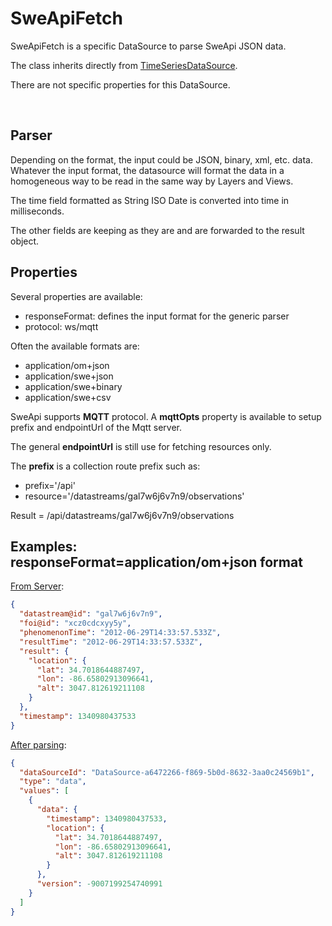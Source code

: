 # SweApiFetch

SweApiFetch is a specific DataSource to parse SweApi JSON data.

The class inherits directly from [TimeSeriesDataSource](general.md).

There are not specific properties for this DataSource.

<br/>
<DocumentationLoad path="/guide/api/SweApi.html"/>

## Parser

Depending on the format, the input could be JSON, binary, xml, etc. data.
Whatever the input format, the datasource will format the data in a homogeneous way to be read in the same way by Layers
and Views.

The time field formatted as String ISO Date is converted into time in milliseconds.

The other fields are keeping as they are and are forwarded to the result object.

## Properties

Several properties are available:
- responseFormat: defines the input format for the generic parser
- protocol: ws/mqtt

Often the available formats are:
- application/om+json
- application/swe+json
- application/swe+binary
- application/swe+csv

SweApi supports **MQTT** protocol. 
A **mqttOpts** property is available to setup prefix and endpointUrl of the Mqtt server.

The general **endpointUrl** is still use for fetching resources only.

The **prefix** is a collection route prefix such as:

- prefix='/api'
- resource='/datastreams/gal7w6j6v7n9/observations'
 
Result =  /api/datastreams/gal7w6j6v7n9/observations

## Examples: responseFormat=application/om+json format

<ins>From Server</ins>:

```json
{
  "datastream@id": "gal7w6j6v7n9",
  "foi@id": "xcz0cdcxyy5y",
  "phenomenonTime": "2012-06-29T14:33:57.533Z",
  "resultTime": "2012-06-29T14:33:57.533Z",
  "result": {
    "location": {
      "lat": 34.7018644887497,
      "lon": -86.65802913096641,
      "alt": 3047.812619211108
    }
  },
  "timestamp": 1340980437533
}
```

<ins>After parsing</ins>:

```json
{
  "dataSourceId": "DataSource-a6472266-f869-5b0d-8632-3aa0c24569b1",
  "type": "data",
  "values": [
    {
      "data": {
        "timestamp": 1340980437533,
        "location": {
          "lat": 34.7018644887497,
          "lon": -86.65802913096641,
          "alt": 3047.812619211108
        }
      },
      "version": -9007199254740991
    }
  ]
}
```

